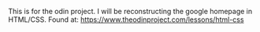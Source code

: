 This is for the odin project. I will be reconstructing the google homepage in HTML/CSS.
Found at: https://www.theodinproject.com/lessons/html-css